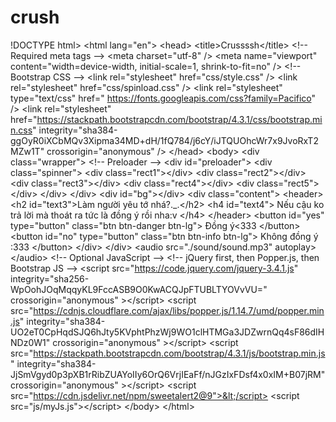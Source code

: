 # crush
!DOCTYPE html> &lt;html lang="en">   &lt;head>     &lt;title>Crussssh&lt;/title>     &lt;!-- Required meta tags -->     &lt;meta charset="utf-8" />     &lt;meta       name="viewport"       content="width=device-width, initial-scale=1, shrink-to-fit=no"     />      &lt;!-- Bootstrap CSS -->     &lt;link rel="stylesheet" href="css/style.css" />     &lt;link rel="stylesheet" href="css/spinload.css" />     &lt;link       rel="stylesheet"       type="text/css"       href=" https://fonts.googleapis.com/css?family=Pacifico"     />     &lt;link       rel="stylesheet"       href="https://stackpath.bootstrapcdn.com/bootstrap/4.3.1/css/bootstrap.min.css"       integrity="sha384-ggOyR0iXCbMQv3Xipma34MD+dH/1fQ784/j6cY/iJTQUOhcWr7x9JvoRxT2MZw1T"       crossorigin="anonymous"     />   &lt;/head>   &lt;body>     &lt;div class="wrapper">       &lt;!-- Preloader -->       &lt;div id="preloader">         &lt;div class="spinner">           &lt;div class="rect1">&lt;/div>           &lt;div class="rect2">&lt;/div>           &lt;div class="rect3">&lt;/div>           &lt;div class="rect4">&lt;/div>           &lt;div class="rect5">&lt;/div>         &lt;/div>       &lt;/div>       &lt;div id="bg">&lt;/div>       &lt;div class="content">         &lt;header> &lt;h2 id="text3">Làm người yêu tớ nhá?._.&lt;/h2>           &lt;h4 id="text4">             Nếu cậu ko trả lời mà thoát ra tức là đồng ý rồi nha:v           &lt;/h4>         &lt;/header>         &lt;button id="yes" type="button" class="btn btn-danger btn-lg"> Đồng ý&lt;333         &lt;/button>         &lt;button id="no" type="button" class="btn btn-info btn-lg">           Không đồng ý :333         &lt;/button>       &lt;/div>     &lt;/div>     &lt;audio src="./sound/sound.mp3" autoplay>&lt;/audio>     &lt;!-- Optional JavaScript -->     &lt;!-- jQuery first, then Popper.js, then Bootstrap JS -->     &lt;script       src="https://code.jquery.com/jquery-3.4.1.js"       integrity="sha256-WpOohJOqMqqyKL9FccASB9O0KwACQJpFTUBLTYOVvVU="       crossorigin="anonymous"     >&lt;/script>     &lt;script       src="https://cdnjs.cloudflare.com/ajax/libs/popper.js/1.14.7/umd/popper.min.js"       integrity="sha384-UO2eT0CpHqdSJQ6hJty5KVphtPhzWj9WO1clHTMGa3JDZwrnQq4sF86dIHNDz0W1"       crossorigin="anonymous"     >&lt;/script>     &lt;script       src="https://stackpath.bootstrapcdn.com/bootstrap/4.3.1/js/bootstrap.min.js"       integrity="sha384-JjSmVgyd0p3pXB1rRibZUAYoIIy6OrQ6VrjIEaFf/nJGzIxFDsf4x0xIM+B07jRM"       crossorigin="anonymous"     >&lt;/script>     &lt;script src="https://cdn.jsdelivr.net/npm/sweetalert2@9">&lt;/script>     &lt;script src="js/myJs.js">&lt;/script>   &lt;/body> &lt;/html>
